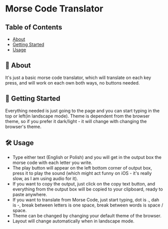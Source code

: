 # Morse Code Translator

## Table of Contents

- [About](#about)
- [Getting Started](#getting_started)
- [Usage](#usage)

## 📖 About <a name = "about"></a>

It's just a basic morse code translator, which will translate on each key press, and will work on each own both ways, no buttons needed.

## 📝 Getting Started <a name = "getting_started"></a>

Everything needed is just going to the page and you can start typing in the top or left(in landscape mode). Theme is dependent from the browser theme, so if you prefer it dark/light - it will change with changing the browser's theme.

## 🛠 Usage <a name = "usage"></a>

- Type either text (English or Polish) and you will get in the output box the morse code with each letter you write.
- The play button will appear on the left bottom corner of output box, press it to play the sound (which might act funny on iOS - it's really slow, as I am using audio for it).
- If you want to copy the output, just click on the copy text button, and everything from the output box will be copied to your clipboard, ready to paste anywhere.
- If you want to translate from Morse Code, just start typing, dot is ., dah is -, break between letters is one space, break between words is space / space.
- Theme can be changed by changing your default theme of the browser.
- Layout will change automatically when in landscape mode.
